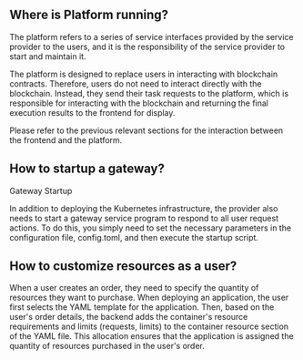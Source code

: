## Where is Platform running?

The platform refers to a series of service interfaces provided by the service provider to the users, and it is the responsibility of the service provider to start and maintain it.

The platform is designed to replace users in interacting with blockchain contracts. Therefore, users do not need to interact directly with the blockchain. Instead, they send their task requests to the platform, which is responsible for interacting with the blockchain and returning the final execution results to the frontend for display.

Please refer to the previous relevant sections for the interaction between the frontend and the platform.

## How to startup a gateway?

Gateway Startup

In addition to deploying the Kubernetes infrastructure, the provider also needs to start a gateway service program to respond to all user request actions. To do this, you simply need to set the necessary parameters in the configuration file, config.toml, and then execute the startup script.


## How to customize resources as a user?

When a user creates an order, they need to specify the quantity of resources they want to purchase. When deploying an application, the user first selects the YAML template for the application. Then, based on the user's order details, the backend adds the container's resource requirements and limits (requests, limits) to the container resource section of the YAML file. This allocation ensures that the application is assigned the quantity of resources purchased in the user's order.
